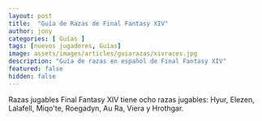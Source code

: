 ```yaml
---
layout: post
title:  "Guía de Razas de Final Fantasy XIV"
author: jony
categories: [ Guías ]
tags: [nuevos jugadores, Guías]
image: assets/images/articles/guiarazas/xivraces.jpg
description: "Guía de razas en español de Final Fantasy XIV"
featured: false
hidden: false
---
```

Razas jugables
Final Fantasy XIV tiene ocho razas jugables: Hyur, Elezen, Lalafell, Miqo'te, Roegadyn, Au Ra, Viera y Hrothgar.
